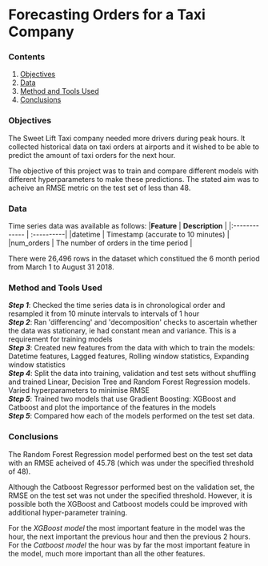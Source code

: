 # Forecasting Orders for a Taxi Company

### Contents
1. [Objectives](https://github.com/SteveLewisUK/datascience_bootcamp_projects/blob/main/predicting_taxi_orders_in_next_hour/README.md#objectives)
2. [Data](https://github.com/SteveLewisUK/datascience_bootcamp_projects/blob/main/predicting_taxi_orders_in_next_hour/README.md#data)
3. [Method and Tools Used](https://github.com/SteveLewisUK/datascience_bootcamp_projects/tree/main/predicting_taxi_orders_in_next_hour#method-and-tools-used)
4. [Conclusions](https://github.com/SteveLewisUK/datascience_bootcamp_projects/blob/main/predicting_taxi_orders_in_next_hour/README.md#conclusions)<br />


### Objectives
The Sweet Lift Taxi company needed more drivers during peak hours. It collected historical data on taxi orders at airports and it wished to be able to predict the amount of taxi orders for the next hour.

The objective of this project was to train and compare different models with different hyperparameters to make these predictions. The stated aim was to acheive an RMSE metric on the test set of less than 48.<br />


### Data
Time series data was available as follows:
|**Feature** | **Description** |
|:------------- | :----------|
|datetime | Timestamp (accurate to 10 minutes) |
|num_orders | The number of orders in the time period |

There were 26,496 rows in the dataset which constitued the 6 month period from March 1 to August 31 2018.<br />


### Method and Tools Used
***Step 1***: Checked the time series data is in chronological order and resampled it from 10 minute intervals to intervals of 1 hour\
***Step 2***: Ran 'differencing' and 'decomposition' checks to ascertain whether the data was stationary, ie had constant mean and variance.  This is a requirement for training models\
***Step 3***: Created new features from the data with which to train the models: Datetime features, Lagged features, Rolling window statistics, Expanding window statistics\
***Step 4***: Split the data into training, validation and test sets without shuffling and trained Linear, Decision Tree and Random Forest Regression models. Varied hyperparameters to minimise RMSE\
***Step 5***: Trained two models that use Gradient Boosting: XGBoost and Catboost and plot the importance of the features in the models\
***Step 5***: Compared how each of the models performed on the test set data.<br />


### Conclusions
The Random Forest Regression model performed best on the test set data with an RMSE acheived of 45.78 (which was under the specified threshold of 48).

Although the Catboost Regressor performed best on the validation set, the RMSE on the test set was not under the specified threshold. However, it is possible both the XGBoost and Catboost models could be improved with additional hyper-parameter training.

For the *XGBoost model* the most important feature in the model was the hour, the next important the previous hour and then the previous 2 hours.\
For the *Catboost model* the hour was by far the most important feature in the model, much more important than all the other features.
